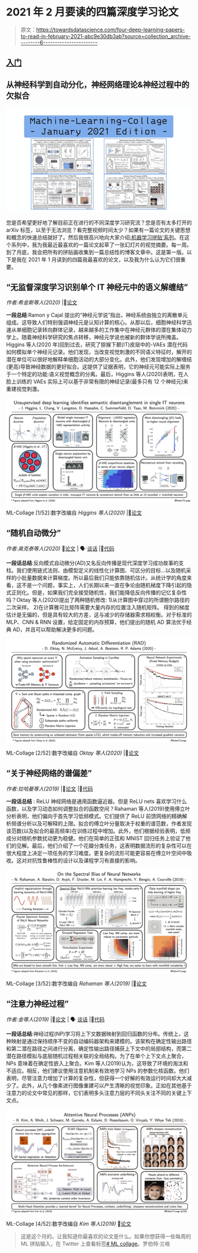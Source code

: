 # 2021 年 2 月要读的四篇深度学习论文

> 原文：<https://towardsdatascience.com/four-deep-learning-papers-to-read-in-february-2021-abc9e30db3ab?source=collection_archive---------6----------------------->

## [入门](https://towardsdatascience.com/tagged/getting-started)

## **从神经科学到自动分化，神经网络理论&神经过程中的欠拟合**

![](img/4a8dd8744d2b68b1cf00fab52d349329.png)

您是否希望更好地了解目前正在进行的不同深度学习研究流？您是否有太多打开的 arXiv 标签，以至于无法浏览？看完整视频时间太少？如果有一篇论文的关键思想和概念的快速总结就好了。然后我很高兴地向大家介绍[:机器学习拼贴’系列](https://twitter.com/hashtag/mlcollage)。在这个系列中，我为我最近最喜欢的一篇论文起草了一张幻灯片的视觉摘要。每一周。到了月底，我会把所有的拼贴画收集到一篇总结性的博客文章中。这是第一版。以下是我在 2021 年 1 月读到的四篇我最喜欢的论文，以及我为什么认为它们很重要。

## **“无监督深度学习识别单个 IT 神经元中的语义解缠结”**

*作者:希金斯等人(2020)* |📝[论文](https://arxiv.org/abs/2006.14304)

**一段总结**:Ramon y Cajal 提出的“神经元学说”指出，神经系统由独立的离散单元组成。这导致人们特别强调神经元是认知计算的核心。从那以后，细胞神经科学迅速从单细胞记录转向群体记录，越来越多的工作集中在神经元群体的潜在集体动力学上。随着神经科学研究的焦点转移，神经元学说也被新的群体学说所掩盖。Higgins 等人(2020 年)回到过去，研究了猕猴下颞(IT)皮层中的-VAEs 潜在代码如何模拟单个神经元记录。他们发现，当改变视觉刺激的不同语义特征时，解开的潜在单位可以很好地解释单细胞活动的大部分变化。此外，他们发现增加的解缠结(更高)导致神经数据的更好拟合。这提供了证据表明，它的神经元可能实际上服务于一个特定的功能:语义视觉概念的分离。最后，Higgins 等人(2020)表明，在人脸上训练的 VAEs 实际上可以基于非常有限的神经记录(最多只有 12 个神经元)来重建视觉刺激。

![](img/a2231906b95d2adea55bb7f68ffb860b.png)

ML-Collage [1/52]:数字改编自 *Higgins 等人(2020)* |📝[论文](https://arxiv.org/abs/2006.14304)

## **“随机自动微分”**

*作者:奥克泰等人(2020)* 📝[论文](https://arxiv.org/abs/2007.10412) | 🗣 [谈话](https://slideslive.com/38942370/randomized-automatic-differentiation) |🤖[代码](https://github.com/PrincetonLIPS/RandomizedAutomaticDifferentiation)

**一段话总结**:反向模式自动微分(AD)又名反向传播是现代深度学习成功故事的支柱。我们使用链式法则、由模型定义的线性化计算图、可区分的目标…以及随机采样的小批量数据来计算梯度。所以最后我们只能依靠随机估计。从统计学的角度来看，这不是一个问题，事实上，人们长期以来一直在争论由随机梯度下降引起的隐式正则化。但是，如果我们完全接受随机性，我们能降低反向传播的记忆复杂性吗？Oktay 等人(2020)提出了两种随机修改:
1)从计算图中穿过的所谓鲍尔路径的二次采样。
2)在计算雅可比矩阵需要大量内存的位置注入随机矩阵。
得到的梯度估计是无偏的，但是具有较大的方差，这与减少的存储器需求相权衡。对于标准的 MLP、CNN & RNN 设置，给定固定的内存预算，他们提出的随机 AD 算法优于经典 AD，并且可以帮助解决更多的问题。

![](img/a2bce3dd8a0b2247161fdbe429d922d3.png)

ML-Collage [2/52]:数字改编自 *Oktay 等人(2020)* |📝[论文](https://arxiv.org/abs/2007.10412)

## **“关于神经网络的谱偏差”**

*作者:拉哈曼等人(2019)* |📝[论文](https://arxiv.org/abs/1806.08734) |🤖[代码](https://github.com/nasimrahaman/SpectralBias)

**一段话总结** : ReLU 神经网络是通用函数逼近器。但是 ReLU nets 喜欢学习什么函数，以及学习动态如何调整拟合的函数空间？Rahaman 等人(2019)使用傅立叶分析表明，他们偏向于首先学习低频模式。它们提供了 ReLU 前馈网络的精确解析频谱分析以及可解释的上限。拟合的傅立叶分量取决于权重的谱范数，作者发现该范数(以及拟合的最高频率)在训练过程中增加。此外，他们根据经验表明，低频成分对随机参数扰动更为稳健。他们在简单的正弦和 MNIST 回归任务上验证了他们的见解。最后，他们介绍了一个花瓣分类任务，这表明数据流形的复杂性可以在很大程度上决定一项任务的学习难度。更复杂的流形可能更容易在傅立叶空间中吸收。这对对抗性鲁棒性的设计以及课程学习有直接的影响。

![](img/60b90247906f93449f233106cf66af45.png)

ML-Collage [3/52]:数字改编自 *Rahaman 等人(2019)* |📝[论文](https://arxiv.org/abs/1806.08734)

## **“注意力神经过程”**

*作者:金等人(2019)* |📝[论文](https://arxiv.org/abs/1901.05761) | 🗣 [谈话](https://youtu.be/q-4lo5luKgc) |🤖[代码](https://github.com/deepmind/neural-processes/blob/master/attentive_neural_process.ipynb)

**一段话总结**:神经过程(NP)学习将上下文数据映射到回归函数的分布。传统上，这种映射是通过保持顺序不变的自动编码器架构来建模的。该架构在确定性输出路径和第二潜在路径之间进行分离，确定性输出路径捕获上下文中的局部结构，而第二潜在路径模拟与底层随机过程相关联的全局结构。为了在单个上下文点上聚合，NPs 意味着在确定性嵌入上聚合。Kim 等人(2019)认为，这导致了环境的淘汰和不适应。相反，他们建议使用注意机制来有效地学习 NPs 的参数化核函数。他们表明，尽管注意力增加了计算的复杂性，但获得一个好解的有效运行时间却大大减少了。此外，从几个像素进行图像重建可以产生清晰的视觉印象。正如在其他基于注意力的论文中常见的那样，它们表明多头注意力层的不同头关注不同的关键上下文点。

![](img/481696fa9e0782c8310252069e483a99.png)

ML-Collage [4/52]:数字改编自 *Kim 等人(2019)* 📝[论文](https://arxiv.org/abs/1901.05761)

> 这是这个月的。让我知道你最喜欢的论文是什么。如果你想获得一些每周的 ML 拼贴输入，在 Twitter 上查看标签[# ML collage](https://twitter.com/hashtag/mlcollage)。罗伯特·兰格